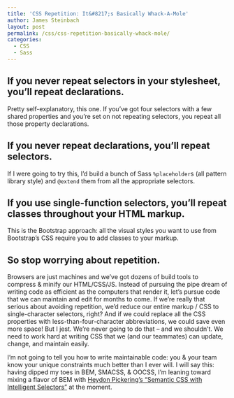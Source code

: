 ```yaml
---
title: 'CSS Repetition: It&#8217;s Basically Whack-A-Mole'
author: James Steinbach
layout: post
permalink: /css/css-repetition-basically-whack-mole/
categories:
  - CSS
  - Sass
---
```

## If you never repeat selectors in your stylesheet, you&#8217;ll repeat declarations.

Pretty self-explanatory, this one. If you&#8217;ve got four selectors with a few shared properties and you&#8217;re set on not repeating selectors, you repeat all those property declarations.

## If you never repeat declarations, you&#8217;ll repeat selectors.

If I were going to try this, I&#8217;d build a bunch of Sass `%placeholder`s (all pattern library style) and `@extend` them from all the appropriate selectors.

## If you use single-function selectors, you&#8217;ll repeat classes throughout your HTML markup.

This is the Bootstrap approach: all the visual styles you want to use from Bootstrap&#8217;s CSS require you to add classes to your markup.

## So stop worrying about repetition.

Browsers are just machines and we&#8217;ve got dozens of build tools to compress & minify our HTML/CSS/JS. Instead of pursuing the pipe dream of writing code as efficient as the computers that render it, let&#8217;s pursue code that we can maintain and edit for months to come. If we&#8217;re really that serious about avoiding repetition, we&#8217;d reduce our entire markup / CSS to single-character selectors, right? And if we could replace all the CSS properties with less-than-four-character abbreviations, we could save even more space! But I jest. We&#8217;re never going to do that &#8211; and we shouldn&#8217;t. We need to work hard at writing CSS that we (and our teammates) can update, change, and maintain easily.

I&#8217;m not going to tell you how to write maintainable code: you & your team know your unique constraints much better than I ever will. I will say this: having dipped my toes in BEM, SMACSS, & OOCSS, I&#8217;m leaning toward mixing a flavor of BEM with <a title="Read Semantic CSS with Intelligent Selectors on Smashing Magazine" href="http://www.smashingmagazine.com/2013/08/20/semantic-css-with-intelligent-selectors/" target="_blank">Heydon Pickering&#8217;s &#8220;Semantic CSS with Intelligent Selectors&#8221;</a> at the moment.